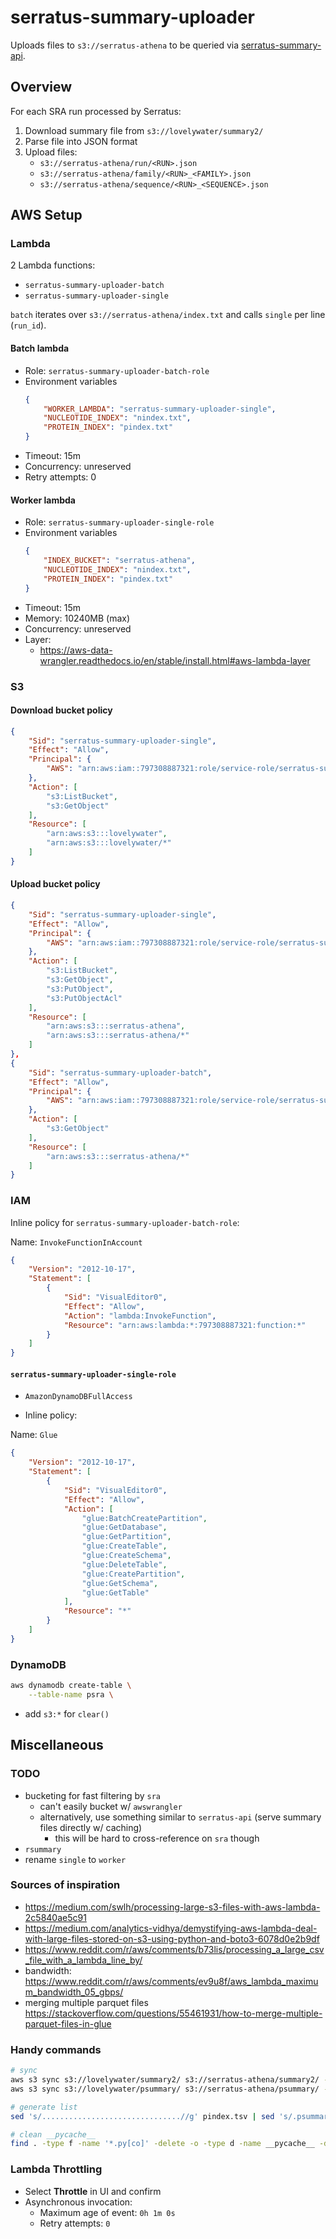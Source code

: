 # serratus-summary-uploader

Uploads files to `s3://serratus-athena` to be queried via [serratus-summary-api](https://github.com/serratus-bio/serratus-summary-api).

## Overview

For each SRA run processed by Serratus:

1. Download summary file from `s3://lovelywater/summary2/`
2. Parse file into JSON format
3. Upload files:
    - `s3://serratus-athena/run/<RUN>.json`
    - `s3://serratus-athena/family/<RUN>_<FAMILY>.json`
    - `s3://serratus-athena/sequence/<RUN>_<SEQUENCE>.json`

## AWS Setup

### Lambda

2 Lambda functions:

- `serratus-summary-uploader-batch`
- `serratus-summary-uploader-single`

`batch` iterates over `s3://serratus-athena/index.txt` and calls `single` per line (`run_id`).

#### Batch lambda

- Role: `serratus-summary-uploader-batch-role`
- Environment variables
    ```json
    {
        "WORKER_LAMBDA": "serratus-summary-uploader-single",
        "NUCLEOTIDE_INDEX": "nindex.txt",
        "PROTEIN_INDEX": "pindex.txt"
    }
    ```
- Timeout: 15m
- Concurrency: unreserved
- Retry attempts: 0

#### Worker lambda

- Role: `serratus-summary-uploader-single-role`
- Environment variables
    ```json
    {
        "INDEX_BUCKET": "serratus-athena",
        "NUCLEOTIDE_INDEX": "nindex.txt",
        "PROTEIN_INDEX": "pindex.txt"
    }
    ```
- Timeout: 15m
- Memory: 10240MB (max)
- Concurrency: unreserved
- Layer:
    - https://aws-data-wrangler.readthedocs.io/en/stable/install.html#aws-lambda-layer

### S3

#### Download bucket policy

```json
{
    "Sid": "serratus-summary-uploader-single",
    "Effect": "Allow",
    "Principal": {
        "AWS": "arn:aws:iam::797308887321:role/service-role/serratus-summary-uploader-single-role"
    },
    "Action": [
        "s3:ListBucket",
        "s3:GetObject"
    ],
    "Resource": [
        "arn:aws:s3:::lovelywater",
        "arn:aws:s3:::lovelywater/*"
    ]
}
```

#### Upload bucket policy

```json
{
    "Sid": "serratus-summary-uploader-single",
    "Effect": "Allow",
    "Principal": {
        "AWS": "arn:aws:iam::797308887321:role/service-role/serratus-summary-uploader-single-role"
    },
    "Action": [
        "s3:ListBucket",
        "s3:GetObject",
        "s3:PutObject",
        "s3:PutObjectAcl"
    ],
    "Resource": [
        "arn:aws:s3:::serratus-athena",
        "arn:aws:s3:::serratus-athena/*"
    ]
},
{
    "Sid": "serratus-summary-uploader-batch",
    "Effect": "Allow",
    "Principal": {
        "AWS": "arn:aws:iam::797308887321:role/service-role/serratus-summary-uploader-batch-role"
    },
    "Action": [
        "s3:GetObject"
    ],
    "Resource": [
        "arn:aws:s3:::serratus-athena/*"
    ]
}
```

### IAM

Inline policy for `serratus-summary-uploader-batch-role`:

Name: `InvokeFunctionInAccount`

```json
{
    "Version": "2012-10-17",
    "Statement": [
        {
            "Sid": "VisualEditor0",
            "Effect": "Allow",
            "Action": "lambda:InvokeFunction",
            "Resource": "arn:aws:lambda:*:797308887321:function:*"
        }
    ]
}
```

#### `serratus-summary-uploader-single-role`

- `AmazonDynamoDBFullAccess`

- Inline policy:

Name: `Glue`

```json
{
    "Version": "2012-10-17",
    "Statement": [
        {
            "Sid": "VisualEditor0",
            "Effect": "Allow",
            "Action": [
                "glue:BatchCreatePartition",
                "glue:GetDatabase",
                "glue:GetPartition",
                "glue:CreateTable",
                "glue:CreateSchema",
                "glue:DeleteTable",
                "glue:CreatePartition",
                "glue:GetSchema",
                "glue:GetTable"
            ],
            "Resource": "*"
        }
    ]
}
```

### DynamoDB

```sh
aws dynamodb create-table \
    --table-name psra \
```

- add `s3:*` for `clear()`

## Miscellaneous

### TODO

- bucketing for fast filtering by `sra`
    - can't easily bucket w/ `awswrangler`
    - alternatively, use something similar to `serratus-api` (serve summary files directly w/ caching)
        - this will be hard to cross-reference on `sra` though
- `rsummary`
- rename `single` to `worker`

### Sources of inspiration

- https://medium.com/swlh/processing-large-s3-files-with-aws-lambda-2c5840ae5c91
- https://medium.com/analytics-vidhya/demystifying-aws-lambda-deal-with-large-files-stored-on-s3-using-python-and-boto3-6078d0e2b9df
- https://www.reddit.com/r/aws/comments/b73lis/processing_a_large_csv_file_with_a_lambda_line_by/
- bandwidth: https://www.reddit.com/r/aws/comments/ev9u8f/aws_lambda_maximum_bandwidth_05_gbps/
- merging multiple parquet files https://stackoverflow.com/questions/55461931/how-to-merge-multiple-parquet-files-in-glue

### Handy commands

```sh
# sync
aws s3 sync s3://lovelywater/summary2/ s3://serratus-athena/summary2/ --include "*" --quiet
aws s3 sync s3://lovelywater/psummary/ s3://serratus-athena/psummary/ --include "*" --quiet

# generate list
sed 's/...............................//g' pindex.tsv | sed 's/.psummary//g' > pindex.txt

# clean __pycache__
find . -type f -name '*.py[co]' -delete -o -type d -name __pycache__ -delete
```

### Lambda Throttling

- Select **Throttle** in UI and confirm
- Asynchronous invocation:
    - Maximum age of event: `0h 1m 0s`
    - Retry attempts: `0`
